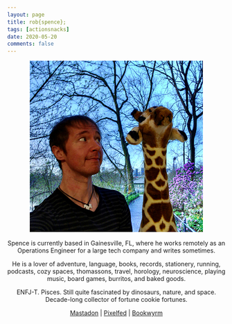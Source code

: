 ```yaml
---
layout: page
title: rob{spence};
tags: [actionsnacks]
date: 2020-05-20
comments: false
---
```


<figure>
    <center><a href="/assets/img/about-me3.jpg"><img src="/assets/img/about-me3.jpg"></a></center>
</figure>

<center><p>Spence is currently based in Gainesville, FL, where he works remotely as an Operations Engineer for a large tech company and writes sometimes.</p> 

<p>He is a lover of adventure, language, books, records, stationery, running, podcasts, cozy spaces, thomassons, travel, horology, neuroscience, playing music, board games, burritos, and baked goods.</p>

<p>ENFJ-T. Pisces. Still quite fascinated by dinosaurs, nature, and space.
<br>Decade-long collector of fortune cookie fortunes.</p>

[Mastadon](https://writing.exchange/@actionsnacks) | [Pixelfed](https://pixelfed.social/actionsnacks) | [Bookwyrm](https://bookwyrm.social/user/actionsnacks)
</center>
